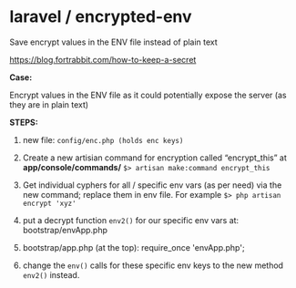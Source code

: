 # laravel / encrypted-env
Save encrypt values in the ENV file instead of plain text


https://blog.fortrabbit.com/how-to-keep-a-secret

**Case:**

Encrypt values in the ENV file as it could potentially expose the server (as they are in plain text)

**STEPS:**

1. new file: 
`config/enc.php (holds enc keys)`

2. Create a new artisian command for encryption called “encrypt_this” at **app/console/commands/**
`$> artisan make:command encrypt_this`

3. Get individual cyphers for all / specific env vars (as per need) via the new command; replace them in env file. For example 
`$> php artisan encrypt 'xyz'`

4. put a decrypt function `env2()` for our specific env vars at:
bootstrap/envApp.php 

5. bootstrap/app.php (at the top): 
require_once  'envApp.php';

6. change the `env()` calls for these specific env keys to the new method `env2()` instead. 
